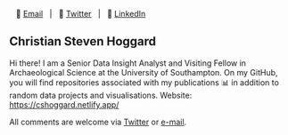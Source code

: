 &nbsp;&nbsp;&nbsp;:e-mail: [Email][Email]&nbsp;&nbsp;&nbsp;|&nbsp;&nbsp;&nbsp;:speech_balloon: [Twitter][Twitter]&nbsp;&nbsp;&nbsp;|&nbsp;&nbsp;&nbsp;:necktie: [LinkedIn][LinkedIn]

</div>

<!--
Quick Link
-->

[Twitter]:https://twitter.com/cshoggard
[LinkedIn]:https://www.linkedin.com/in/cshoggard/
[Email]:mailto:christianhoggard@gmail.com

## Christian Steven Hoggard 

Hi there! I am a Senior Data Insight Analyst and Visiting Fellow in Archaeological Science at the University of Southampton. On my GitHub, you will find repositories associated with my publications 📊 in addition to random data projects and visualisations. Website: https://cshoggard.netlify.app/

All comments are welcome via [Twitter](https://twitter.com/CSHoggard) or [e-mail](mailto:christianhoggard@gmail.com).  

